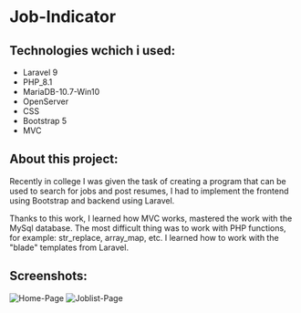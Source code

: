 # Job-Indicator

## Technologies wchich  i used:
- Laravel 9
- PHP_8.1
- MariaDB-10.7-Win10
- OpenServer
- CSS
- Bootstrap 5
- MVC

## About this project:
<p>Recently in college I was given the task of creating a program that can be used to search for jobs and post resumes, I had to implement the frontend using Bootstrap and backend using Laravel.</p>
<p>Thanks to this work, I learned how MVC works, mastered the work with the MySql database. The most difficult thing was to work with PHP functions, for example: str_replace, array_map, etc. I learned how to work with the "blade" templates from Laravel.</p>

## Screenshots:
<img src="https://res.cloudinary.com/dttlmitix/image/upload/v1663331132/job-indicator_ahtoxo.png" alt="Home-Page"/>
<img src="https://res.cloudinary.com/dttlmitix/image/upload/v1663331132/job-indicator2_xjgxb4.png" alt="Joblist-Page"/>